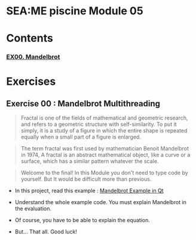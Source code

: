 # SEA:ME piscine Module 05

# Contents

### [**EX00.** Mandelbrot](#exercise-00--mandelbrot-multithreading)


# Exercises

## Exercise 00 : Mandelbrot Multithreading
> Fractal is one of the fields of mathematical and geometric research, and refers to a geometric structure with self-similarity. To put it simply, it is a study of a figure in which the entire shape is repeated equally when a small part of a figure is enlarged.

> The term fractal was first used by mathematician Benoit Mandelbrot in 1974, A fractal is an abstract mathematical object, like a curve or a surface, which has a similar pattern whatever the scale.

> Welcome to the final! In this Module you don't need to type code by yourself. But It would be difficult more than previous.

- In this project, read this example : [Mandelbrot Example in Qt](https://doc.qt.io/qt-5/qtcore-threads-mandelbrot-example.html)

- Understand the whole example code. You must explain Mandelbrot in the evaluation.

- Of course, you have to be able to explain the equation.
- But... That all. Good luck!





